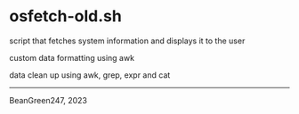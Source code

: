# osfetch-old.sh
script that fetches system information and displays it to the user

custom data formatting using awk

data clean up using awk, grep, expr and cat

---
BeanGreen247, 2023
